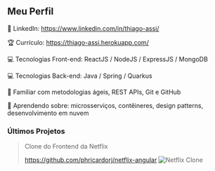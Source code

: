 
## Meu Perfil
📂 LinkedIn: https://www.linkedin.com/in/thiago-assi/

🏆 Currículo: https://thiago-assi.herokuapp.com/

💻 Tecnologias Front-end: ReactJS / NodeJS / ExpressJS / MongoDB

💻 Tecnologias Back-end: Java / Spring / Quarkus

🎈 Familiar com metodologias ágeis, REST APIs, Git e GitHub

🌱 Aprendendo sobre: microsserviços, contêineres, design patterns, desenvolvimento em nuvem


### Últimos Projetos
> Clone do Frontend da Netflix
> 
> https://github.com/phricardorj/netflix-angular
> ![Netflix Clone](https://user-images.githubusercontent.com/37054274/143662197-74a84848-bc9e-4c9c-b153-182adb0d8d1c.png)


<!--
**AloneInAbyss/aloneinabyss** is a ✨ _special_ ✨ repository because its `README.md` (this file) appears on your GitHub profile.

Here are some ideas to get you started:

- 🔭 I’m currently working on ...
- 🌱 I’m currently learning ...
- 👯 I’m looking to collaborate on ...
- 🤔 I’m looking for help with ...
- 💬 Ask me about ...
- 📫 How to reach me: ...
- 😄 Pronouns: ...
- ⚡ Fun fact: ...
-->
